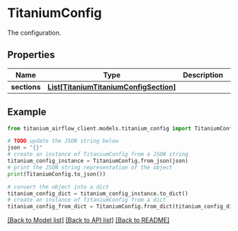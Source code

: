 # TitaniumConfig

The configuration.

## Properties

Name | Type | Description | Notes
------------ | ------------- | ------------- | -------------
**sections** | [**List[TitaniumTitaniumConfigSection]**](TitaniumConfigSection.md) |  | [optional] 

## Example

```python
from titanium_airflow_client.models.titanium_config import TitaniumConfig

# TODO update the JSON string below
json = "{}"
# create an instance of TitaniumConfig from a JSON string
titanium_config_instance = TitaniumConfig.from_json(json)
# print the JSON string representation of the object
print(TitaniumConfig.to_json())

# convert the object into a dict
titanium_config_dict = titanium_config_instance.to_dict()
# create an instance of TitaniumConfig from a dict
titanium_config_from_dict = TitaniumConfig.from_dict(titanium_config_dict)
```
[[Back to Model list]](../README.md#documentation-for-models) [[Back to API list]](../README.md#documentation-for-api-endpoints) [[Back to README]](../README.md)


